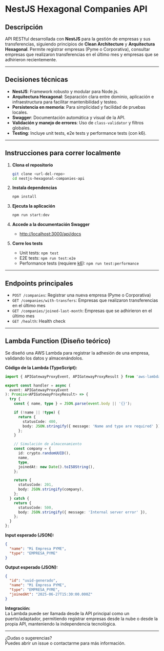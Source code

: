 # NestJS Hexagonal Companies API

## Descripción

API RESTful desarrollada con **NestJS** para la gestión de empresas y sus transferencias, siguiendo principios de **Clean Architecture** y **Arquitectura Hexagonal**. Permite registrar empresas (Pyme o Corporativa), consultar empresas que realizaron transferencias en el último mes y empresas que se adhirieron recientemente.

---

## Decisiones técnicas

- **NestJS**: Framework robusto y modular para Node.js.
- **Arquitectura Hexagonal**: Separación clara entre dominio, aplicación e infraestructura para facilitar mantenibilidad y testeo.
- **Persistencia en memoria**: Para simplicidad y facilidad de pruebas locales.
- **Swagger**: Documentación automática y visual de la API.
- **Validación y manejo de errores**: Uso de `class-validator` y filtros globales.
- **Testing**: Incluye unit tests, e2e tests y performance tests (con k6).

---

## Instrucciones para correr localmente

1. **Clona el repositorio**
   ```bash
   git clone <url-del-repo>
   cd nestjs-hexagonal-companies-api
   ```

2. **Instala dependencias**
   ```bash
   npm install
   ```

3. **Ejecuta la aplicación**
   ```bash
   npm run start:dev
   ```

4. **Accede a la documentación Swagger**
   - [http://localhost:3000/api/docs](http://localhost:3000/api/docs)

5. **Corre los tests**
   - Unit tests: `npm test`
   - E2E tests: `npm run test:e2e`
   - Performance tests (requiere [k6](https://k6.io/)): `npm run test:performance`

---

## Endpoints principales

- `POST /companies`: Registrar una nueva empresa (Pyme o Corporativa)
- `GET /companies/with-transfers`: Empresas que realizaron transferencias en el último mes
- `GET /companies/joined-last-month`: Empresas que se adhirieron en el último mes
- `GET /health`: Health check

---

## Lambda Function (Diseño teórico)

Se diseñó una AWS Lambda para registrar la adhesión de una empresa, validando los datos y almacenándolos.

**Código de la Lambda (TypeScript):**
```typescript
import { APIGatewayProxyEvent, APIGatewayProxyResult } from 'aws-lambda';

export const handler = async (
  event: APIGatewayProxyEvent
): Promise<APIGatewayProxyResult> => {
  try {
    const { name, type } = JSON.parse(event.body || '{}');

    if (!name || !type) {
      return {
        statusCode: 400,
        body: JSON.stringify({ message: 'Name and type are required' }),
      };
    }

    // Simulación de almacenamiento
    const company = {
      id: crypto.randomUUID(),
      name,
      type,
      joinedAt: new Date().toISOString(),
    };

    return {
      statusCode: 201,
      body: JSON.stringify(company),
    };
  } catch {
    return {
      statusCode: 500,
      body: JSON.stringify({ message: 'Internal server error' }),
    };
  }
};
```

**Input esperado (JSON):**
```json
{
  "name": "Mi Empresa PYME",
  "type": "EMPRESA_PYME"
}
```

**Output esperado (JSON):**
```json
{
  "id": "uuid-generado",
  "name": "Mi Empresa PYME",
  "type": "EMPRESA_PYME",
  "joinedAt": "2025-06-27T15:30:00.000Z"
}
```

**Integración:**  
La Lambda puede ser llamada desde la API principal como un puerto/adaptador, permitiendo registrar empresas desde la nube o desde la propia API, manteniendo la independencia tecnológica.

---

¿Dudas o sugerencias?  
Puedes abrir un issue o contactarme para más información.